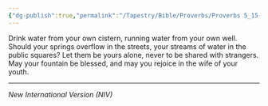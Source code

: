 ```yaml
---
{"dg-publish":true,"permalink":"/Tapestry/Bible/Proverbs/Proverbs 5_15-18/","title":"Proverbs 5:15-18","hide":true,"tags":["bible-verse","bible-verse"],"dgHomeLink":true,"dgShowLocalGraph":true,"dgEnableSearch":true}
---
```


Drink water from your own cistern, running water from your own well.
Should your springs overflow in the streets, your streams of water in the public squares?
Let them be yours alone, never to be shared with strangers.
May your fountain be blessed, and may you rejoice in the wife of your youth.

---
*New International Version (NIV)*